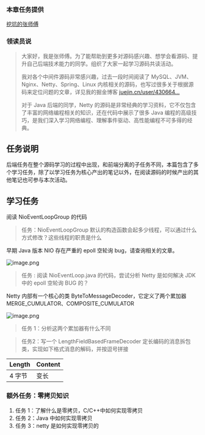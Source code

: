 ### 本章任务提供

[挖坑的张师傅](https://juejin.cn/user/430664257374270 "https://juejin.cn/user/430664257374270")

### 领读员说

> 大家好，我是张师傅。为了能帮助到更多对源码感兴趣、想学会看源码、提升自己后端技术能力的同学。组织了大家一起学习源码共读活动。
>
> 我对各个中间件源码非常感兴趣，过去一段时间阅读了 MySQL、JVM、Nginx、Netty、Spring、Linux 内核相关的源码，也写过很多关于根据源码来定位问题的文章，详见我的掘金博客 [juejin.cn/user/430664…](https://juejin.cn/user/430664257374270 "https://juejin.cn/user/430664257374270")
>
> 对于 Java 后端的同学，Netty 的源码是非常经典的学习资料，它不仅包含了丰富的网络编程相关的知识，还在代码中展示了很多 Java 编程的高级技巧，是我们深入学习网络编程、理解事件驱动、高性能编程不可多得的经典。

## 任务说明

后端任务在整个源码学习的过程中出现，和前端分离的子任务不同，本篇包含了多个学习任务，除了以学习任务为核心产出的笔记以外，在阅读源码的时候产出的其他笔记也可参与本次活动。

## 学习任务

阅读 NioEventLoopGroup 的代码

> 任务：NioEventLoopGroup 默认的构造函数会起多少线程，可以通过什么方式修改？这些线程的职责是什么

早期 Java 版本 NIO 存在严重的 epoll 空轮询 bug，请查询相关的文章。

![image.png](https://p6-juejin.byteimg.com/tos-cn-i-k3u1fbpfcp/3c611f49bfd74c03b707a844fc93cc8d~tplv-k3u1fbpfcp-jj-mark:1512:0:0:0:q75.avis)

> 任务 : 阅读 NioEventLoop.java 的代码，尝试分析 Netty 是如何解决 JDK 中的 epoll 空轮询 BUG 的？

Netty 内部有一个核心的类 ByteToMessageDecoder，它定义了两个累加器 MERGE\_CUMULATOR、COMPOSITE\_CUMULATOR

![image.png](https://p6-juejin.byteimg.com/tos-cn-i-k3u1fbpfcp/e27f06cdb60a42f19d58cc3a098ff63c~tplv-k3u1fbpfcp-jj-mark:1512:0:0:0:q75.avis)

> 任务 1：分析这两个累加器有什么不同

> 任务2：写一个 LengthFieldBasedFrameDecoder 定长编码的消息拆包类，实现如下格式消息的解码，并按逗号拼接

|Length|Content|
|---|---|
|4 字节|变长|

### 额外任务：零拷贝知识

1. 任务 1：了解什么是零拷贝，C/C++中如何实现零拷贝
2. 任务 2：Java 中如何实现零拷贝
3. 任务 3：netty 是如何实现零拷贝的